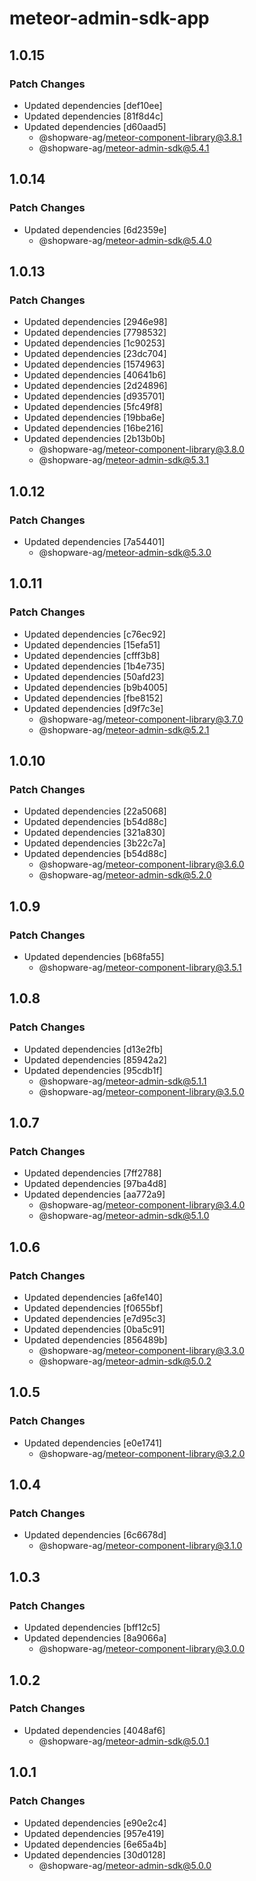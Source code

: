 # meteor-admin-sdk-app

## 1.0.15

### Patch Changes

- Updated dependencies [def10ee]
- Updated dependencies [81f8d4c]
- Updated dependencies [d60aad5]
  - @shopware-ag/meteor-component-library@3.8.1
  - @shopware-ag/meteor-admin-sdk@5.4.1

## 1.0.14

### Patch Changes

- Updated dependencies [6d2359e]
  - @shopware-ag/meteor-admin-sdk@5.4.0

## 1.0.13

### Patch Changes

- Updated dependencies [2946e98]
- Updated dependencies [7798532]
- Updated dependencies [1c90253]
- Updated dependencies [23dc704]
- Updated dependencies [1574963]
- Updated dependencies [40641b6]
- Updated dependencies [2d24896]
- Updated dependencies [d935701]
- Updated dependencies [5fc49f8]
- Updated dependencies [19bba6e]
- Updated dependencies [16be216]
- Updated dependencies [2b13b0b]
  - @shopware-ag/meteor-component-library@3.8.0
  - @shopware-ag/meteor-admin-sdk@5.3.1

## 1.0.12

### Patch Changes

- Updated dependencies [7a54401]
  - @shopware-ag/meteor-admin-sdk@5.3.0

## 1.0.11

### Patch Changes

- Updated dependencies [c76ec92]
- Updated dependencies [15efa51]
- Updated dependencies [cfff3b8]
- Updated dependencies [1b4e735]
- Updated dependencies [50afd23]
- Updated dependencies [b9b4005]
- Updated dependencies [fbe8152]
- Updated dependencies [d9f7c3e]
  - @shopware-ag/meteor-component-library@3.7.0
  - @shopware-ag/meteor-admin-sdk@5.2.1

## 1.0.10

### Patch Changes

- Updated dependencies [22a5068]
- Updated dependencies [b54d88c]
- Updated dependencies [321a830]
- Updated dependencies [3b22c7a]
- Updated dependencies [b54d88c]
  - @shopware-ag/meteor-component-library@3.6.0
  - @shopware-ag/meteor-admin-sdk@5.2.0

## 1.0.9

### Patch Changes

- Updated dependencies [b68fa55]
  - @shopware-ag/meteor-component-library@3.5.1

## 1.0.8

### Patch Changes

- Updated dependencies [d13e2fb]
- Updated dependencies [85942a2]
- Updated dependencies [95cdb1f]
  - @shopware-ag/meteor-admin-sdk@5.1.1
  - @shopware-ag/meteor-component-library@3.5.0

## 1.0.7

### Patch Changes

- Updated dependencies [7ff2788]
- Updated dependencies [97ba4d8]
- Updated dependencies [aa772a9]
  - @shopware-ag/meteor-component-library@3.4.0
  - @shopware-ag/meteor-admin-sdk@5.1.0

## 1.0.6

### Patch Changes

- Updated dependencies [a6fe140]
- Updated dependencies [f0655bf]
- Updated dependencies [e7d95c3]
- Updated dependencies [0ba5c91]
- Updated dependencies [856489b]
  - @shopware-ag/meteor-component-library@3.3.0
  - @shopware-ag/meteor-admin-sdk@5.0.2

## 1.0.5

### Patch Changes

- Updated dependencies [e0e1741]
  - @shopware-ag/meteor-component-library@3.2.0

## 1.0.4

### Patch Changes

- Updated dependencies [6c6678d]
  - @shopware-ag/meteor-component-library@3.1.0

## 1.0.3

### Patch Changes

- Updated dependencies [bff12c5]
- Updated dependencies [8a9066a]
  - @shopware-ag/meteor-component-library@3.0.0

## 1.0.2

### Patch Changes

- Updated dependencies [4048af6]
  - @shopware-ag/meteor-admin-sdk@5.0.1

## 1.0.1

### Patch Changes

- Updated dependencies [e90e2c4]
- Updated dependencies [957e419]
- Updated dependencies [6e65a4b]
- Updated dependencies [30d0128]
  - @shopware-ag/meteor-admin-sdk@5.0.0
